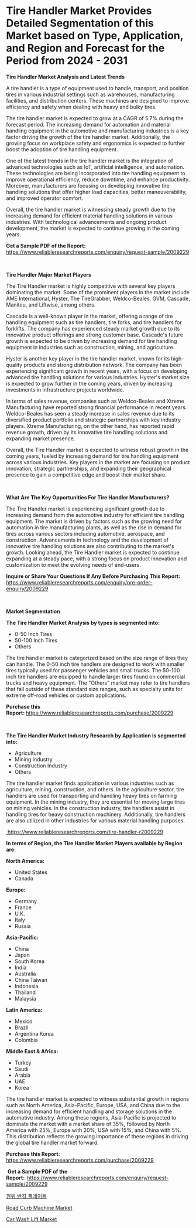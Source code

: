 <p><h1>Tire Handler Market Provides Detailed Segmentation of this Market based on Type, Application, and Region and Forecast for the Period from 2024 - 2031</h1></p><p><strong>Tire Handler Market Analysis and Latest Trends</strong></p>
<p><p>A tire handler is a type of equipment used to handle, transport, and position tires in various industrial settings such as warehouses, manufacturing facilities, and distribution centers. These machines are designed to improve efficiency and safety when dealing with heavy and bulky tires.</p><p>The tire handler market is expected to grow at a CAGR of 5.7% during the forecast period. The increasing demand for automation and material handling equipment in the automotive and manufacturing industries is a key factor driving the growth of the tire handler market. Additionally, the growing focus on workplace safety and ergonomics is expected to further boost the adoption of tire handling equipment.</p><p>One of the latest trends in the tire handler market is the integration of advanced technologies such as IoT, artificial intelligence, and automation. These technologies are being incorporated into tire handling equipment to improve operational efficiency, reduce downtime, and enhance productivity. Moreover, manufacturers are focusing on developing innovative tire handling solutions that offer higher load capacities, better maneuverability, and improved operator comfort.</p><p>Overall, the tire handler market is witnessing steady growth due to the increasing demand for efficient material handling solutions in various industries. With technological advancements and ongoing product development, the market is expected to continue growing in the coming years.</p></p>
<p><strong>Get a Sample PDF of the Report:&nbsp;</strong> <a href="https://www.reliableresearchreports.com/enquiry/request-sample/2009229">https://www.reliableresearchreports.com/enquiry/request-sample/2009229</a></p>
<p>&nbsp;</p>
<p><strong>Tire Handler Major Market Players</strong></p>
<p><p>The Tire Handler market is highly competitive with several key players dominating the market. Some of the prominent players in the market include AME International, Hyster, The TireGrabber, Weldco-Beales, GVM, Cascade, Manitou, and Liftwise, among others.</p><p>Cascade is a well-known player in the market, offering a range of tire handling equipment such as tire handlers, tire forks, and tire handlers for forklifts. The company has experienced steady market growth due to its innovative product offerings and strong customer base. Cascade's future growth is expected to be driven by increasing demand for tire handling equipment in industries such as construction, mining, and agriculture.</p><p>Hyster is another key player in the tire handler market, known for its high-quality products and strong distribution network. The company has been experiencing significant growth in recent years, with a focus on developing advanced tire handling solutions for various industries. Hyster's market size is expected to grow further in the coming years, driven by increasing investments in infrastructure projects worldwide.</p><p>In terms of sales revenue, companies such as Weldco-Beales and Xtreme Manufacturing have reported strong financial performance in recent years. Weldco-Beales has seen a steady increase in sales revenue due to its diversified product portfolio and strategic partnerships with key industry players. Xtreme Manufacturing, on the other hand, has reported rapid revenue growth, driven by its innovative tire handling solutions and expanding market presence.</p><p>Overall, the Tire Handler market is expected to witness robust growth in the coming years, fueled by increasing demand for tire handling equipment across various industries. Key players in the market are focusing on product innovation, strategic partnerships, and expanding their geographical presence to gain a competitive edge and boost their market share.</p></p>
<p>&nbsp;</p>
<p><strong>What Are The Key Opportunities For Tire Handler Manufacturers?</strong></p>
<p><p>The Tire Handler market is experiencing significant growth due to increasing demand from the automotive industry for efficient tire handling equipment. The market is driven by factors such as the growing need for automation in tire manufacturing plants, as well as the rise in demand for tires across various sectors including automotive, aerospace, and construction. Advancements in technology and the development of innovative tire handling solutions are also contributing to the market's growth. Looking ahead, the Tire Handler market is expected to continue expanding at a steady pace, with a strong focus on product innovation and customization to meet the evolving needs of end-users.</p></p>
<p><strong>Inquire or Share Your Questions If Any Before Purchasing This Report:</strong> <a href="https://www.reliableresearchreports.com/enquiry/pre-order-enquiry/2009229">https://www.reliableresearchreports.com/enquiry/pre-order-enquiry/2009229</a></p>
<p>&nbsp;</p>
<p><strong>Market Segmentation</strong></p>
<p><strong>The Tire Handler Market Analysis by types is segmented into:</strong></p>
<p><ul><li>0-50 Inch Tires</li><li>50-100 Inch Tires</li><li>Others</li></ul></p>
<p><p>The tire handler market is categorized based on the size range of tires they can handle. The 0-50 inch tire handlers are designed to work with smaller tires typically used for passenger vehicles and small trucks. The 50-100 inch tire handlers are equipped to handle larger tires found on commercial trucks and heavy equipment. The "Others" market may refer to tire handlers that fall outside of these standard size ranges, such as specialty units for extreme off-road vehicles or custom applications.</p></p>
<p><strong>Purchase this Report:&nbsp;</strong><a href="https://www.reliableresearchreports.com/purchase/2009229">https://www.reliableresearchreports.com/purchase/2009229</a></p>
<p>&nbsp;</p>
<p><strong>The Tire Handler Market Industry Research by Application is segmented into:</strong></p>
<p><ul><li>Agriculture</li><li>Mining Industry</li><li>Construction Industry</li><li>Others</li></ul></p>
<p><p>The tire handler market finds application in various industries such as agriculture, mining, construction, and others. In the agriculture sector, tire handlers are used for transporting and handling heavy tires on farming equipment. In the mining industry, they are essential for moving large tires on mining vehicles. In the construction industry, tire handlers assist in handling tires for heavy construction machinery. Additionally, tire handlers are also utilized in other industries for various material handling purposes.</p></p>
<p><a href="https://www.reliableresearchreports.com/tire-handler-r2009229">&nbsp;https://www.reliableresearchreports.com/tire-handler-r2009229</a></p>
<p><strong>In terms of Region, the Tire Handler Market Players available by Region are:</strong></p>
<p>
    <p> <strong> North America: </strong>
        <ul>
            <li>United States</li>
            <li>Canada</li>
        </ul>
        </p> 
    <p> <strong> Europe: </strong>
        <ul>
            <li>Germany</li>
            <li>France</li>
            <li>U.K.</li>
            <li>Italy</li>
            <li>Russia</li>
        </ul>
        </p> 
    <p> <strong> Asia-Pacific: </strong>
        <ul>
            <li>China</li>
            <li>Japan</li>
            <li>South Korea</li>
            <li>India</li>
            <li>Australia</li>
            <li>China Taiwan</li>
            <li>Indonesia</li>
            <li>Thailand</li>
            <li>Malaysia</li>
        </ul>
        </p> 
    <p> <strong> Latin America: </strong>
        <ul>
            <li>Mexico</li>
            <li>Brazil</li>
            <li>Argentina Korea</li>
            <li>Colombia</li>
        </ul>
        </p> 
    <p> <strong> Middle East & Africa: </strong>
        <ul>
            <li>Turkey</li>
            <li>Saudi</li>
            <li>Arabia</li>
            <li>UAE</li>
            <li>Korea</li>
        </ul>
    </p>
    </p>
<p><p>The tire handler market is expected to witness substantial growth in regions such as North America, Asia-Pacific, Europe, USA, and China due to the increasing demand for efficient handling and storage solutions in the automotive industry. Among these regions, Asia-Pacific is projected to dominate the market with a market share of 35%, followed by North America with 25%, Europe with 20%, USA with 15%, and China with 5%. This distribution reflects the growing importance of these regions in driving the global tire handler market forward.</p></p>
<p><strong>Purchase this Report: </strong><a href="https://www.reliableresearchreports.com/purchase/2009229">https://www.reliableresearchreports.com/purchase/2009229</a></p>
<p>&nbsp;<strong>Get a Sample PDF of the Report:&nbsp;&nbsp;</strong><a href="https://www.reliableresearchreports.com/enquiry/request-sample/2009229">https://www.reliableresearchreports.com/enquiry/request-sample/2009229</a></p>
<p><strong></strong></p>
<p><p><a href="https://github.com/laholand/Market-Research-Report-List-3/blob/main/390629142819.md">원위 반경 플레이트</a></p><p><a href="https://view.publitas.com/reportprime-1/road-curb-machine-market-insight-market-trends-growth-forecasted-from-2024-to-2031/">Road Curb Machine Market</a></p><p><a href="https://view.publitas.com/reportprime-1/car-wash-lift-market-furnishes-information-on-market-share-market-trends-and-market-growth/">Car Wash Lift Market</a></p></p>